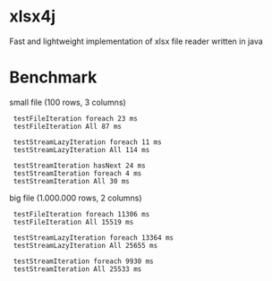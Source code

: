 xlsx4j
======

Fast and lightweight implementation of xlsx file reader written in java

Benchmark
=========

small file (100 rows, 3 columns)
```
 testFileIteration foreach 23 ms
 testFileIteration All 87 ms
 
 testStreamLazyIteration foreach 11 ms
 testStreamLazyIteration All 114 ms
 
 testStreamIteration hasNext 24 ms
 testStreamIteration foreach 4 ms
 testStreamIteration All 30 ms
```
 
big file (1.000.000 rows, 2 columns)
```
 testFileIteration foreach 11306 ms
 testFileIteration All 15519 ms
 
 testStreamLazyIteration foreach 13364 ms
 testStreamLazyIteration All 25655 ms
 
 testStreamIteration foreach 9930 ms
 testStreamIteration All 25533 ms
```
